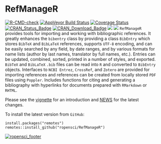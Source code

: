 RefManageR
========
[![R-CMD-check](https://github.com/ropensci/refmanager/workflows/R-CMD-check/badge.svg)](https://github.com/ropensci/refmanager/actions)
[![AppVeyor Build Status](http://ci.appveyor.com/api/projects/status/github/ropensci/RefManageR?branch=master&svg=true)](http://ci.appveyor.com/project/ropensci/RefManageR)
[![Coverage Status](https://coveralls.io/repos/github/ropensci/RefManageR/badge.svg?branch=master)](https://coveralls.io/github/ropensci/RefManageR?branch=master)
[![CRAN_Status_Badge](https://www.r-pkg.org/badges/version/RefManageR)](https://cran.r-project.org/package=RefManageR)
[![CRAN_Download_Badge](http://cranlogs.r-pkg.org/badges/RefManageR)](https://cran.r-project.org/package=RefManageR)
[![](https://badges.ropensci.org/119_status.svg)](https://github.com/ropensci/software-review/issues/119)
[![](https://joss.theoj.org/papers/10.21105/joss.00338/status.svg)](https://joss.theoj.org/papers/10.21105/joss.00338)
`RefManageR` provides tools for importing and working with
bibliographic references.  It greatly enhances the `bibentry` class by
providing a class `BibEntry` which stores `BibTeX` and `BibLaTeX` references,
supports `UTF-8` encoding, and can be easily searched by any field, by date
ranges, and by various formats for name lists (author by last names,
translator by full names, etc.). Entries can be updated, combined, sorted,
printed in a number of styles, and exported. `BibTeX` and `BibLaTeX` `.bib` files
can be read into `R` and converted to `BibEntry` objects.  Interfaces to
`NCBI Entrez`, `CrossRef`, and `Zotero` are provided for importing references and
references can be created from locally stored `PDF` files using `Poppler`.  Includes
functions for citing and generating a bibliography with hyperlinks for
documents prepared with `RMarkdown` or `RHTML`.

Please see the [vignette](https://arxiv.org/pdf/1403.2036v1)
for an introduction and [NEWS](https://github.com/ropensci/RefManageR/blob/master/inst/NEWS.md)
for the latest changes.

To install the latest version from `GitHub`:

```
install.packages("remotes")
remotes::install_github("ropensci/RefManageR")
```
[![ropensci_footer](https://ropensci.org/public_images/ropensci_footer.png)](https://ropensci.org)
